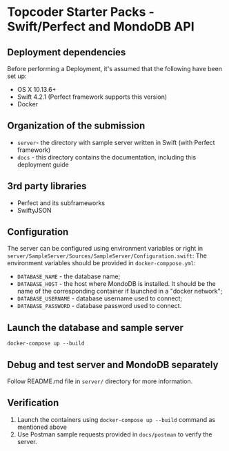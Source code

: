 # Topcoder Starter Packs - Swift/Perfect and MondoDB API

## Deployment dependencies

Before performing a Deployment, it's assumed that the following have been set up:

- OS X 10.13.6+
- Swift 4.2.1 (Perfect framework supports this version)
- Docker

## Organization of the submission
- `server`- the directory with sample server written in Swift (with Perfect framework)
- `docs` - this directory contains the documentation, including this deployment guide

## 3rd party libraries

- Perfect and its subframeworks
- SwiftyJSON

## Configuration

The server can be configured using environment variables or right in `server/SampleServer/Sources/SampleServer/Configuration.swift`:
The environment variables should be provided in `docker-comppose.yml`:
- `DATABASE_NAME` - the database name;
- `DATABASE_HOST` - the host where MondoDB is installed. It should be the name of the corresponding container if launched in a "docker network";
- `DATABASE_USERNAME` - database username used to connect;
- `DATABASE_PASSWORD` - database password used to connect.

## Launch the database and sample server
```
docker-compose up --build
```

## Debug and test server and MondoDB separately 

Follow README.md file in `server/` directory for more information.

## Verification

1. Launch the containers using `docker-compose up --build` command as mentioned above
2. Use Postman sample requests provided in `docs/postman` to verify the server.
